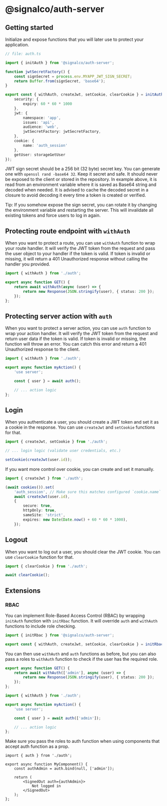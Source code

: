 # @signalco/auth-server

## Getting started

Initialize and expose functions that you will later use to protect your application.

```ts
// file: auth.ts

import { initAuth } from '@signalco/auth-server';

function jwtSecretFactory() {
    const signSecret = process.env.MYAPP_JWT_SIGN_SECRET;
    return Buffer.from(signSecret, 'base64');
}

export const { withAuth, createJwt, setCookie, clearCookie } = initAuth({
    security: {
        expiry: 60 * 60 * 1000
    },
    jwt: {
        namespace: 'app',
        issues: 'api',
        audience: 'web',
        jwtSecretFactory: jwtSecretFactory,
    },
    cookie: {
        name: 'auth_session'
    },
    getUser: storageGetUser
});
```

JWT sign secret should be a 256 bit (32 byte) secret key. You can generate one with `openssl rand -base64 32`. Keep it secret and safe. It should never be exposed to the client or stored in the repository. In example above, it is read from an environment variable where it is saved as Base64 string and decoded when needed. It is advised to cache the decoded secret in a closure to avoid decoding it every time a token is created or verified.

Tip: If you somehow expose the sign secret, you can rotate it by changing the environment variable and restarting the server. This will invalidate all existing tokens and force users to log in again.

## Protecting route endpoint with `withAuth`

When you want to protect a route, you can use `withAuth` function to wrap your route handler. It will verify the JWT token from the request and pass the user object to your handler if the token is valid. If token is invalid or missing, it will return a 401 Unauthorized response without calling the handler you provided.

```ts
import { withAuth } from './auth';

export async function GET() {
    return await withAuth(async (user) => {
        return new Response(JSON.stringify(user), { status: 200 });
    });
};
```

## Protecting server action with `auth`

When you want to protect a server action, you can use `auth` function to wrap your action handler. It will verify the JWT token from the request and return user data if the token is valid. If token is invalid or missing, the function will throw an error. You can catch this error and return a 401 Unauthorized response to the client.

```ts
import { withAuth } from './auth';

export async function myAction() {
    'use server';

    const { user } = await auth();

    // ... action logic
};
```

## Login

When you authenticate a user, you should create a JWT token and set it as a cookie in the response. You can use `createJwt` and `setCookie` functions for that.

```ts
import { createJwt, setCookie } from './auth';

// ... login logic (validate user credentials, etc.)

setCookie(createJwt(user.id));
```

If you want more control over cookie, you can create and set it manually.

```ts
import { createJwt } from './auth';

(await cookies()).set(
    'auth_session', // Make sure this matches configured `cookie.name`
    await createJwt(user.id), 
    {
        secure: true,
        httpOnly: true,
        sameSite: 'strict',
        expires: new Date(Date.now() + 60 * 60 * 1000),
    });
```

## Logout

When you want to log out a user, you should clear the JWT cookie. You can use `clearCookie` function for that.

```ts
import { clearCookie } from './auth';

await clearCookie();
```

## Extensions

### RBAC

You can implement Role-Based Access Control (RBAC) by wrapping `initAuth` function with `initRbac` function. It will override `auth` and `withAuth` functions to include role checking.

```ts
import { initRbac } from '@signalco/auth-server';

export const { withAuth, createJwt, setCookie, clearCookie } = initRbac(initAuth(...));
```

You can then use `withAuth` and `auth` functions as before, but you can also pass a roles to `withAuth` function to check if the user has the required role.

```ts
export async function GET() {
    return await withAuth(['admin'], async (user) => {
        return new Response(JSON.stringify(user), { status: 200 });
    });
};
```

```ts
import { withAuth } from './auth';

export async function myAction() {
    'use server';

    const { user } = await auth(['admin']);

    // ... action logic
};
```

Make sure you pass the roles to auth function when using components that accept auth function as a prop.

```tsx
import { auth } from './auth';

export async function MyComponent() {
    const authAdmin = auth.bind(null, ['admin']);

    return (
        <SignedOut auth={authAdmin}>
            Not logged in
        </SignedOut>
    );
};
```
